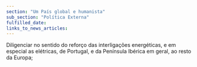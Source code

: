 ```yaml
---
section: "Um País global e humanista"
sub_section: "Política Externa"
fulfilled_date:
links_to_news_articles:
---
```


Diligenciar no sentido do reforço das interligações energéticas, e em especial as elétricas, de Portugal, e da Península Ibérica em geral, ao resto da Europa;